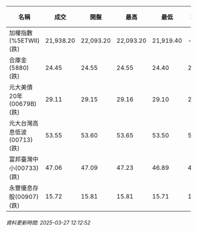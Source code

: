 | 名稱 | 成交 | 開盤 | 最高 | 最低 | 均價 | 成交金額(億) | 昨收 | 漲跌幅 | 漲跌 | 總量 | 昨量 | 振幅 |
| -------- | -------- | -------- | -------- |-------- | -------- | -------- |-------- |-------- |-------- | -------- | -------- |-------- |
|加權指數(%5ETWII) (跌)|21,938.20|22,093.20|22,093.20|21,919.40|-|1,806.57|22,260.29|1.45%|322.09|4,115,951|0|0.78%|
|合庫金(5880) (跌)|24.45|24.55|24.55|24.40|24.45|0.772|24.55|0.41%|0.10|3,156|7,507|0.61%|
|元大美債20年(00679B) (跌)|29.11|29.15|29.16|29.10|29.12|6.45|29.20|0.31%|0.09|22,158|22,463|0.21%|
|元大台灣高息低波(00713) (跌)|53.55|53.60|53.65|53.50|53.58|4.01|53.65|0.19%|0.10|7,477|7,249|0.28%|
|富邦臺灣中小(00733) (跌)|47.06|47.09|47.23|46.89|47.06|0.452|47.73|1.40%|0.67|961|529|0.71%|
|永豐優息存股(00907) (跌)|15.72|15.81|15.81|15.71|15.74|0.188|15.84|0.76%|0.12|1,192|846|0.63%|
###### 資料更新時間: 2025-03-27 12:12:52